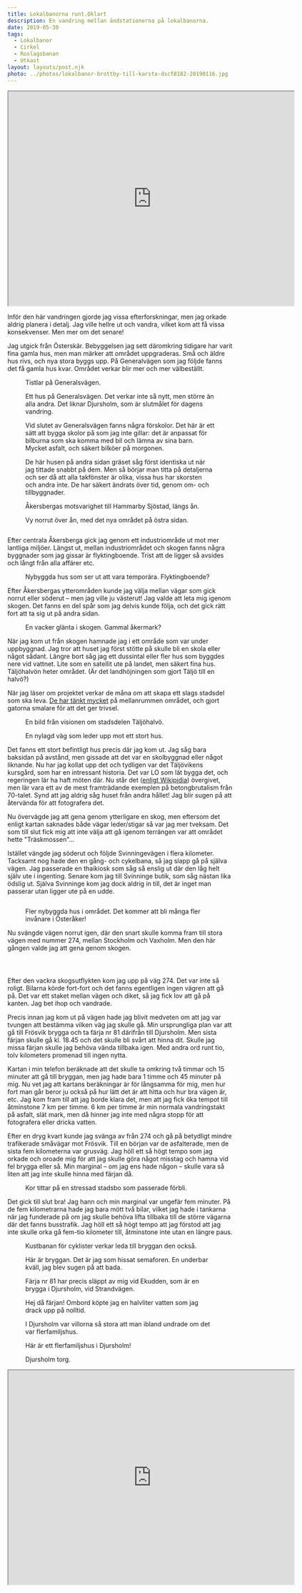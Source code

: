 ```yaml
---
title: Lokalbanorna runt.Oklart
description: En vandring mellan ändstationerna på lokalbanorna.
date: 2019-05-30 
tags:
  - Lokalbanor
  - Cirkel
  - Roslagsbanan
  - Utkast
layout: layouts/post.njk
photo: ../photos/lokalbanor-brottby-till-karsta-dscf8182-20190116.jpg
---
```

<iframe src="https://www.google.com/maps/d/embed?mid=1U03xJdK5htxEWh5qBhbKKaQTV66ialAW" width="640" height="480"></iframe>

<p>Inför den här vandringen gjorde jag vissa efterforskningar, men jag orkade aldrig planera i detalj. Jag ville hellre ut och vandra, vilket kom att få vissa konsekvenser. Men mer om det senare!</p>
<!-- /wp:paragraph -->

<!-- wp:paragraph -->
<p>Jag utgick från Österskär. Bebyggelsen jag sett däromkring tidigare har varit fina gamla hus, men man märker att området uppgraderas. Små och äldre hus rivs, och nya stora byggs upp. På Generalvägen som jag följde fanns det få gamla hus kvar. Området verkar blir mer och mer välbeställt.</p>
<!-- /wp:paragraph -->

<!-- wp:image {"id":791,"align":"full"} -->
<figure class="wp-block-image alignfull"><img src="http://kroons.se/vandra/wp-content/uploads/sites/4/2019/08/20190803-lokalbanorna-runt-osterskar-till-djursholm-torg-dscf2627-1024x683.jpg" alt="" class="wp-image-791"/><figcaption>Tistlar på Generalsvägen.</figcaption></figure>
<!-- /wp:image -->

<!-- wp:paragraph -->
<p></p>
<!-- /wp:paragraph -->

<!-- wp:image {"id":792,"align":"full"} -->
<figure class="wp-block-image alignfull"><img src="http://kroons.se/vandra/wp-content/uploads/sites/4/2019/08/20190803-lokalbanorna-runt-osterskar-till-djursholm-torg-dscf2628-1024x683.jpg" alt="" class="wp-image-792"/><figcaption>Ett hus på Generalsvägen. Det verkar inte så nytt, men större än alla andra. Det liknar Djursholm, som är slutmålet för dagens vandring.</figcaption></figure>
<!-- /wp:image -->

<!-- wp:image {"id":793,"align":"full"} -->
<figure class="wp-block-image alignfull"><img src="http://kroons.se/vandra/wp-content/uploads/sites/4/2019/08/20190803-lokalbanorna-runt-osterskar-till-djursholm-torg-dscf2631-1024x683.jpg" alt="" class="wp-image-793"/><figcaption>Vid slutet av Generalsvägen fanns några förskolor. Det här är ett sätt att bygga skolor på som jag inte gillar: det är anpassat för bilburna som ska komma med bil och lämna av sina barn. Mycket asfalt, och säkert bilköer på morgonen.</figcaption></figure>
<!-- /wp:image -->

<!-- wp:image {"id":794,"align":"full"} -->
<figure class="wp-block-image alignfull"><img src="http://kroons.se/vandra/wp-content/uploads/sites/4/2019/08/20190803-lokalbanorna-runt-osterskar-till-djursholm-torg-dscf2633-1024x683.jpg" alt="" class="wp-image-794"/><figcaption>De här husen på andra sidan gräset såg först identiska ut när jag tittade snabbt på dem. Men så börjar man titta på detaljerna och ser då att alla takfönster är olika, vissa hus har skorsten och andra inte. De har säkert ändrats över tid, genom om- och tillbyggnader.</figcaption></figure>
<!-- /wp:image -->

<!-- wp:image {"id":795,"align":"full"} -->
<figure class="wp-block-image alignfull"><img src="http://kroons.se/vandra/wp-content/uploads/sites/4/2019/08/20190803-lokalbanorna-runt-osterskar-till-djursholm-torg-dscf2638-1024x683.jpg" alt="" class="wp-image-795"/><figcaption>Åkersbergas motsvarighet till Hammarby Sjöstad, längs ån.</figcaption></figure>
<!-- /wp:image -->

<!-- wp:image {"id":796,"align":"full"} -->
<figure class="wp-block-image alignfull"><img src="http://kroons.se/vandra/wp-content/uploads/sites/4/2019/08/20190803-lokalbanorna-runt-osterskar-till-djursholm-torg-dscf2643-1024x683.jpg" alt="" class="wp-image-796"/><figcaption>Vy norrut över ån, med det nya området på östra sidan.</figcaption></figure>
<!-- /wp:image -->

<!-- wp:image {"id":797,"align":"full"} -->
<figure class="wp-block-image alignfull"><img src="http://kroons.se/vandra/wp-content/uploads/sites/4/2019/08/20190803-lokalbanorna-runt-osterskar-till-djursholm-torg-dscf2648-1024x683.jpg" alt="" class="wp-image-797"/></figure>
<!-- /wp:image -->

<!-- wp:paragraph -->
<p>Efter centrala Åkersberga gick jag genom ett industriområde ut mot mer lantliga miljöer. Längst ut, mellan industriområdet och skogen fanns några byggnader som jag gissar är flyktingboende. Trist att de ligger så avsides och långt från alla affärer etc.</p>
<!-- /wp:paragraph -->

<!-- wp:image {"id":798,"align":"full"} -->
<figure class="wp-block-image alignfull"><img src="http://kroons.se/vandra/wp-content/uploads/sites/4/2019/08/20190803-lokalbanorna-runt-osterskar-till-djursholm-torg-dscf2651-1024x683.jpg" alt="" class="wp-image-798"/><figcaption>Nybyggda hus som ser ut att vara temporära. Flyktingboende?</figcaption></figure>
<!-- /wp:image -->

<!-- wp:paragraph -->
<p>Efter Åkersbergas ytterområden kunde jag välja mellan vägar som gick norrut eller söderut – men jag ville ju västerut! Jag valde att leta mig igenom skogen. Det fanns en del spår som jag delvis kunde följa, och det gick rätt fort att ta sig ut på andra sidan.</p>
<!-- /wp:paragraph -->

<!-- wp:image {"id":799,"align":"full"} -->
<figure class="wp-block-image alignfull"><img src="http://kroons.se/vandra/wp-content/uploads/sites/4/2019/08/20190803-lokalbanorna-runt-osterskar-till-djursholm-torg-dscf2660-1024x683.jpg" alt="" class="wp-image-799"/><figcaption>En vacker glänta i skogen. Gammal åkermark?</figcaption></figure>
<!-- /wp:image -->

<!-- wp:paragraph -->
<p>När jag kom ut från skogen hamnade jag i ett område som var under uppbyggnad. Jag tror att huset jag först stötte på skulle bli en skola eller något sådant. Längre bort såg jag ett dussintal eller fler hus som byggdes nere vid vattnet. Lite som en satellit ute på landet, men säkert fina hus. Täljöhalvön heter området. (Är det landhöjningen som gjort Täljö till en halvö?)</p>
<!-- /wp:paragraph -->

<!-- wp:paragraph -->
<p>När jag läser om projektet verkar de måna om att skapa ett slags stadsdel som ska leva. <a href="https://taljohalvon.se/om-taljohalvon/vision/">De har tänkt mycket</a> på mellanrummen området, och gjort gatorna smalare för att det ger trivsel. </p>
<!-- /wp:paragraph -->

<!-- wp:image {"id":816} -->
<figure class="wp-block-image"><img src="http://kroons.se/vandra/wp-content/uploads/sites/4/2019/08/v3-1200x800-75-1200x800-1024x683.png" alt="" class="wp-image-816"/><figcaption>En bild från visionen om stadsdelen Täljöhalvö.</figcaption></figure>
<!-- /wp:image -->

<!-- wp:image {"id":800,"align":"full"} -->
<figure class="wp-block-image alignfull"><img src="http://kroons.se/vandra/wp-content/uploads/sites/4/2019/08/20190803-lokalbanorna-runt-osterskar-till-djursholm-torg-dscf2664-1024x683.jpg" alt="" class="wp-image-800"/><figcaption>En nylagd väg som leder upp mot ett stort hus.</figcaption></figure>
<!-- /wp:image -->

<!-- wp:paragraph -->
<p>Det fanns ett stort befintligt hus precis där jag kom ut. Jag såg bara baksidan på avstånd, men gissade att det var en skolbyggnad eller något liknande. Nu har jag kollat upp det och tydligen var det Täljövikens kursgård, som har en intressant historia. Det var LO som lät bygga det, och regeringen lär ha haft möten där. Nu står det (<a href="https://sv.wikipedia.org/wiki/Täljövikens_kursgård">enligt Wikipidia</a>) övergivet, men lär vara ett av de mest framträdande exemplen på betongbrutalism från 70-talet. Synd att jag aldrig såg huset från andra hållet! Jag blir sugen på att återvända för att fotografera det.</p>
<!-- /wp:paragraph -->

<!-- wp:paragraph -->
<p>Nu övervägde jag att gena genom ytterligare en skog, men eftersom det enligt kartan saknades både vägar leder/stigar så var jag mer tveksam. Det som till slut fick mig att inte välja att gå igenom terrängen var att området hette "Träskmossen"...</p>
<!-- /wp:paragraph -->

<!-- wp:paragraph -->
<p>Istället vängde jag söderut och följde Svinningevägen i flera kilometer. Tacksamt nog hade den en gång- och cykelbana, så jag slapp gå på själva vägen. Jag passerade en thaikiosk som såg så enslig ut där den låg helt själv ute i ingenting. Senare kom jag till Svinninge butik, som såg nästan lika ödslig ut. Själva Svinninge kom jag dock aldrig in till, det är inget man passerar utan ligger ute på en udde.</p>
<!-- /wp:paragraph -->

<!-- wp:image {"id":801,"align":"full"} -->
<figure class="wp-block-image alignfull"><img src="http://kroons.se/vandra/wp-content/uploads/sites/4/2019/08/20190803-lokalbanorna-runt-osterskar-till-djursholm-torg-dscf2671-1024x683.jpg" alt="" class="wp-image-801"/></figure>
<!-- /wp:image -->

<!-- wp:image {"id":802,"align":"full"} -->
<figure class="wp-block-image alignfull"><img src="http://kroons.se/vandra/wp-content/uploads/sites/4/2019/08/20190803-lokalbanorna-runt-osterskar-till-djursholm-torg-dscf2672-1024x683.jpg" alt="" class="wp-image-802"/><figcaption>Fler nybyggda hus i området. Det kommer att bli många fler invånare i Österåker!</figcaption></figure>
<!-- /wp:image -->

<!-- wp:paragraph -->
<p>Nu svängde vägen norrut igen, där den snart skulle komma fram till stora vägen med nummer 274, mellan Stockholm och Vaxholm. Men den här gången valde jag att gena genom skogen.</p>
<!-- /wp:paragraph -->

<!-- wp:image {"id":803,"align":"full"} -->
<figure class="wp-block-image alignfull"><img src="http://kroons.se/vandra/wp-content/uploads/sites/4/2019/08/20190803-lokalbanorna-runt-osterskar-till-djursholm-torg-dscf2681-1024x683.jpg" alt="" class="wp-image-803"/></figure>
<!-- /wp:image -->

<!-- wp:image {"id":804,"align":"full"} -->
<figure class="wp-block-image alignfull"><img src="http://kroons.se/vandra/wp-content/uploads/sites/4/2019/08/20190803-lokalbanorna-runt-osterskar-till-djursholm-torg-dscf2682-1024x683.jpg" alt="" class="wp-image-804"/></figure>
<!-- /wp:image -->

<!-- wp:image {"id":805,"align":"full"} -->
<figure class="wp-block-image alignfull"><img src="http://kroons.se/vandra/wp-content/uploads/sites/4/2019/08/20190803-lokalbanorna-runt-osterskar-till-djursholm-torg-dscf2684-1024x683.jpg" alt="" class="wp-image-805"/></figure>
<!-- /wp:image -->

<!-- wp:paragraph -->
<p>Efter den vackra skogsutflykten kom jag upp på väg 274. Det var inte så roligt. Bilarna körde fort-fort och det fanns egentligen ingen vägren att gå på. Det var ett staket mellan vägen och diket, så jag fick lov att gå på kanten. Jag bet ihop och vandrade.</p>
<!-- /wp:paragraph -->

<!-- wp:paragraph -->
<p>Precis innan jag kom ut på vägen hade jag blivit medveten om att jag var tvungen att bestämma vilken väg jag skulle gå. Min ursprungliga plan var att gå till Frösvik brygga och ta färja nr 81 därifrån till Djursholm. Men sista färjan skulle gå kl. 18.45 och det skulle bli svårt att hinna dit. Skulle jag missa färjan skulle jag behöva vända tillbaka igen. Med andra ord runt tio, tolv kilometers promenad till ingen nytta.</p>
<!-- /wp:paragraph -->

<!-- wp:paragraph -->
<p>Kartan i min telefon beräknade att det skulle ta omkring två timmar och 15 minuter att gå till bryggan, men jag hade bara 1 timme och 45 minuter på mig. Nu vet jag att kartans beräkningar är för långsamma för mig, men hur fort man går beror ju också på hur lätt det är att hitta och hur bra vägen är, etc. Jag kom fram till att jag borde klara det, men att jag fick öka tempot till åtminstone 7 km per timme. 6 km per timme är min normala vandringstakt på asfalt, slät mark, men då hinner jag inte med några stopp för att fotografera eller dricka vatten.</p>
<!-- /wp:paragraph -->

<!-- wp:paragraph -->
<p>Efter en dryg kvart kunde jag svänga av från 274 och gå på betydligt mindre trafikerade småvägar mot Frösvik. Till en början var de asfalterade, men de sista fem kilometerna var grusväg. Jag höll ett så högt tempo som jag orkade och oroade mig för att jag skulle göra något misstag och hamna vid fel brygga eller så. Min marginal – om jag ens hade någon – skulle vara så liten att jag inte skulle hinna med färjan då.</p>
<!-- /wp:paragraph -->

<!-- wp:image {"id":806,"align":"full"} -->
<figure class="wp-block-image alignfull"><img src="http://kroons.se/vandra/wp-content/uploads/sites/4/2019/08/20190803-lokalbanorna-runt-osterskar-till-djursholm-torg-dscf2695-1024x683.jpg" alt="" class="wp-image-806"/><figcaption>Kor tittar på en stressad stadsbo som passerade förbli.</figcaption></figure>
<!-- /wp:image -->

<!-- wp:paragraph -->
<p>Det gick till slut bra! Jag hann och min marginal var ungefär fem minuter. På de fem kilometrarna hade jag bara mött två bilar, vilket jag hade i tankarna när jag funderade på om jag skulle behöva lifta tillbaka till de större vägarna där det fanns busstrafik. Jag höll ett så högt tempo att jag förstod att jag inte skulle orka gå fem-tio kilometer till, åtminstone inte utan en längre paus.</p>
<!-- /wp:paragraph -->

<!-- wp:image {"id":807,"align":"full"} -->
<figure class="wp-block-image alignfull"><img src="http://kroons.se/vandra/wp-content/uploads/sites/4/2019/08/20190803-lokalbanorna-runt-osterskar-till-djursholm-torg-dscf2707-1024x683.jpg" alt="" class="wp-image-807"/><figcaption>Kustbanan för cyklister verkar leda till bryggan den också.</figcaption></figure>
<!-- /wp:image -->

<!-- wp:image {"id":808} -->
<figure class="wp-block-image"><img src="http://kroons.se/vandra/wp-content/uploads/sites/4/2019/08/20190803-lokalbanorna-runt-osterskar-till-djursholm-torg-dscf2711-1024x683.jpg" alt="" class="wp-image-808"/><figcaption>Här är bryggan. Det är jag som hissat semaforen. En underbar kväll, jag blev sugen på att bada.</figcaption></figure>
<!-- /wp:image -->

<!-- wp:image {"id":809} -->
<figure class="wp-block-image"><img src="http://kroons.se/vandra/wp-content/uploads/sites/4/2019/08/20190803-lokalbanorna-runt-osterskar-till-djursholm-torg-dscf2713-1024x683.jpg" alt="" class="wp-image-809"/><figcaption>Färja nr 81 har precis släppt av mig vid Ekudden, som är en brygga i Djursholm, vid Strandvägen.</figcaption></figure>
<!-- /wp:image -->

<!-- wp:image {"id":810} -->
<figure class="wp-block-image"><img src="http://kroons.se/vandra/wp-content/uploads/sites/4/2019/08/20190803-lokalbanorna-runt-osterskar-till-djursholm-torg-dscf2716-1024x683.jpg" alt="" class="wp-image-810"/><figcaption>Hej då färjan! Ombord köpte jag en halvliter vatten som jag drack upp på nolltid.</figcaption></figure>
<!-- /wp:image -->

<!-- wp:image {"id":811,"align":"full"} -->
<figure class="wp-block-image alignfull"><img src="http://kroons.se/vandra/wp-content/uploads/sites/4/2019/08/20190803-lokalbanorna-runt-osterskar-till-djursholm-torg-dscf2720-1024x683.jpg" alt="" class="wp-image-811"/><figcaption>I Djursholm var villorna så stora att man ibland undrade om det var flerfamiljshus. </figcaption></figure>
<!-- /wp:image -->

<!-- wp:image {"id":812,"align":"full"} -->
<figure class="wp-block-image alignfull"><img src="http://kroons.se/vandra/wp-content/uploads/sites/4/2019/08/20190803-lokalbanorna-runt-osterskar-till-djursholm-torg-dscf2725-1024x683.jpg" alt="" class="wp-image-812"/><figcaption>Här är ett flerfamiljshus i Djursholm!</figcaption></figure>
<!-- /wp:image -->

<!-- wp:image {"id":813,"align":"full"} -->
<figure class="wp-block-image alignfull"><img src="http://kroons.se/vandra/wp-content/uploads/sites/4/2019/08/20190803-lokalbanorna-runt-osterskar-till-djursholm-torg-dscf2726-1024x683.jpg" alt="" class="wp-image-813"/><figcaption>Djursholm torg.</figcaption></figure>
<!-- /wp:image -->

<!-- wp:html -->
<iframe src="https://www.google.com/maps/d/embed?mid=1U03xJdK5htxEWh5qBhbKKaQTV66ialAW" width="640" height="480"></iframe>